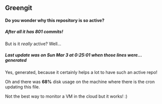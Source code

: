 ## Greengit

#### Do you wonder why this repository is so active?

##### After all it has 801 commits!

But is it *really* active? Well...

##### Last update was on Sun Mar 3 at 0:25:01 when those lines were... generated

Yes, generated, because it certainly helps a lot to have such an active repo!

Oh and there was **68%** disk usage on the machine
where there is the cron updating this file.

Not the best way to monitor a VM in the cloud but it works! :)
